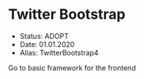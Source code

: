 # Twitter Bootstrap

- Status: ADOPT
- Date: 01.01.2020
- Alias: TwitterBootstrap4

Go to basic framework for the frontend
